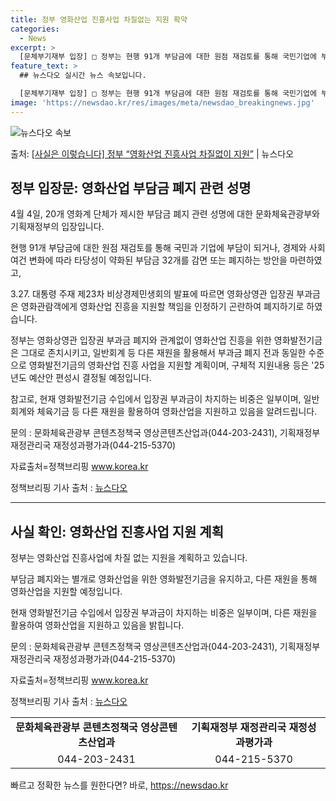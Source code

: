 ```yaml
---
title: 정부 영화산업 진흥사업 차질없는 지원 확약
categories:
  - News
excerpt: >
  [문체부기재부 입장] □ 정부는 현행 91개 부담금에 대한 원점 재검토를 통해 국민기업에 부담이 되거나, 경…
feature_text: >
  ## 뉴스다오 실시간 뉴스 속보입니다.

  [문체부기재부 입장] □ 정부는 현행 91개 부담금에 대한 원점 재검토를 통해 국민기업에 부담이 되거나, 경…
image: 'https://newsdao.kr/res/images/meta/newsdao_breakingnews.jpg'
---
```


![뉴스다오 속보](https://newsdao.kr/res/images/meta/newsdao_breakingnews.jpg)

<p>출처: <a href="https://newsdao.kr/3524" rel="dofollow">[사실은 이렇습니다] 정부 “영화산업 진흥사업 차질없이 지원”</a> | 뉴스다오</p>

<h2 data-ke-size="size26">정부 입장문: 영화산업 부담금 폐지 관련 성명</h2>
<p data-ke-size="size16">4월 4일, 20개 영화계 단체가 제시한 부담금 폐지 관련 성명에 대한 문화체육관광부와 기획재정부의 입장입니다.</p>
<p data-ke-size="size16">현행 91개 부담금에 대한 원점 재검토를 통해 국민과 기업에 부담이 되거나, 경제와 사회 여건 변화에 따라 타당성이 약화된 부담금 32개를 감면 또는 폐지하는 방안을 마련하였고,</p>
<p data-ke-size="size16">3.27. 대통령 주재 제23차 비상경제민생회의 발표에 따르면 영화상영관 입장권 부과금은 영화관람객에게 영화산업 진흥을 지원할 책임을 인정하기 곤란하여 폐지하기로 하였습니다.</p>
<p data-ke-size="size16">정부는 영화상영관 입장권 부과금 폐지와 관계없이 영화산업 진흥을 위한 영화발전기금은 그대로 존치시키고, 일반회계 등 다른 재원을 활용해서 부과금 폐지 전과 동일한 수준으로 영화발전기금의 영화산업 진흥 사업을 지원할 계획이며, 구체적 지원내용 등은 '25년도 예산안 편성시 결정될 예정입니다.</p>
<p data-ke-size="size16">참고로, 현재 영화발전기금 수입에서 입장권 부과금이 차지하는 비중은 일부이며, 일반회계와 체육기금 등 다른 재원을 활용하여 영화산업을 지원하고 있음을 알려드립니다.</p>
<p data-ke-size="size16">문의 : 문화체육관광부 콘텐츠정책국 영상콘텐츠산업과(044-203-2431), 기획재정부 재정관리국 재정성과평가과(044-215-5370)</p>
<p data-ke-size="size16">자료출처=정책브리핑 <a href="www.korea.kr">www.korea.kr</a></p>
<p data-ke-size="size16">정책브리핑 기사 출처 : <a href="https://newsdao.kr/3524">뉴스다오</a></p>
<hr>
<h2 data-ke-size="size26">사실 확인: 영화산업 진흥사업 지원 계획</h2>
<p data-ke-size="size16">정부는 영화산업 진흥사업에 차질 없는 지원을 계획하고 있습니다.</p>
<p data-ke-size="size16">부담금 폐지와는 별개로 영화산업을 위한 영화발전기금을 유지하고, 다른 재원을 통해 영화산업을 지원할 예정입니다.</p>
<p data-ke-size="size16">현재 영화발전기금 수입에서 입장권 부과금이 차지하는 비중은 일부이며, 다른 재원을 활용하여 영화산업을 지원하고 있음을 밝힙니다.</p>
<p data-ke-size="size16">문의 : 문화체육관광부 콘텐츠정책국 영상콘텐츠산업과(044-203-2431), 기획재정부 재정관리국 재정성과평가과(044-215-5370)</p>
<p data-ke-size="size16">자료출처=정책브리핑 <a href="www.korea.kr">www.korea.kr</a></p>
<p data-ke-size="size16">정책브리핑 기사 출처 : <a href="https://newsdao.kr/3524">뉴스다오</a></p>
<table>
    <tr>
        <td style="text-align: center; height: 17px;"><b>문화체육관광부 콘텐츠정책국 영상콘텐츠산업과</b></td>
        <td style="text-align: center; height: 17px;"><b>기획재정부 재정관리국 재정성과평가과</b></td>
    </tr>
    <tr>
        <td style="text-align: center; height: 17px;">044-203-2431</td>
        <td style="text-align: center; height: 17px;">044-215-5370</td>
    </tr>
</table> 

빠르고 정확한 뉴스를 원한다면? 바로, <a href="https://newsdao.kr" rel="dofollow">https://newsdao.kr</a>


